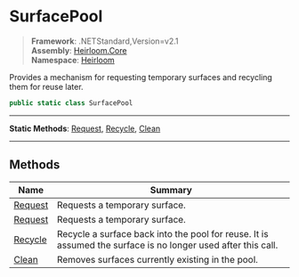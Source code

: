 # SurfacePool

> **Framework**: .NETStandard,Version=v2.1  
> **Assembly**: [Heirloom.Core][0]  
> **Namespace**: [Heirloom][0]  

Provides a mechanism for requesting temporary surfaces and recycling them for reuse later.

```cs
public static class SurfacePool
```

--------------------------------------------------------------------------------

**Static Methods**: [Request][1], [Recycle][2], [Clean][3]

--------------------------------------------------------------------------------

## Methods

| Name         | Summary                                                                                                      |
|--------------|--------------------------------------------------------------------------------------------------------------|
| [Request][1] | Requests a temporary surface.                                                                                |
| [Request][1] | Requests a temporary surface.                                                                                |
| [Recycle][2] | Recycle a surface back into the pool for reuse. It is assumed the surface is no longer used after this call. |
| [Clean][3]   | Removes surfaces currently existing in the pool.                                                             |

[0]: ../Heirloom.Core.md
[1]: Heirloom.SurfacePool.Request.md
[2]: Heirloom.SurfacePool.Recycle.md
[3]: Heirloom.SurfacePool.Clean.md
